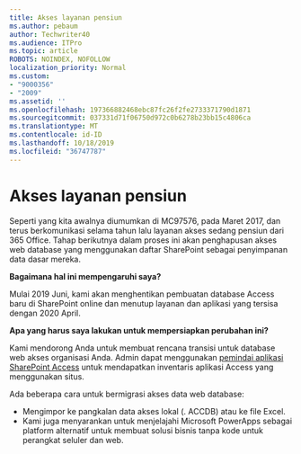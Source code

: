 ```yaml
---
title: Akses layanan pensiun
ms.author: pebaum
author: Techwriter40
ms.audience: ITPro
ms.topic: article
ROBOTS: NOINDEX, NOFOLLOW
localization_priority: Normal
ms.custom:
- "9000356"
- "2009"
ms.assetid: ''
ms.openlocfilehash: 197366882468ebc87fc26f2fe2733371790d1871
ms.sourcegitcommit: 037331d71f06750d972c0b6278b23bb15c4806ca
ms.translationtype: MT
ms.contentlocale: id-ID
ms.lasthandoff: 10/18/2019
ms.locfileid: "36747787"
---
```

# <a name="access-services-retirement"></a>Akses layanan pensiun

Seperti yang kita awalnya diumumkan di MC97576, pada Maret 2017, dan terus berkomunikasi selama tahun lalu layanan akses sedang pensiun dari 365 Office. Tahap berikutnya dalam proses ini akan penghapusan akses web database yang menggunakan daftar SharePoint sebagai penyimpanan data dasar mereka.

**Bagaimana hal ini mempengaruhi saya?**

Mulai 2019 Juni, kami akan menghentikan pembuatan database Access baru di SharePoint online dan menutup layanan dan aplikasi yang tersisa dengan 2020 April.

**Apa yang harus saya lakukan untuk mempersiapkan perubahan ini?**

Kami mendorong Anda untuk membuat rencana transisi untuk database web akses organisasi Anda. Admin dapat menggunakan [pemindai aplikasi SharePoint Access](https://github.com/SharePoint/PnP-Tools/tree/master/Solutions/SharePoint.AccessApp.Scanner) untuk mendapatkan inventaris aplikasi Access yang menggunakan situs.

Ada beberapa cara untuk bermigrasi akses data web database:

- Mengimpor ke pangkalan data akses lokal (. ACCDB) atau ke file Excel.
- Kami juga menyarankan untuk menjelajahi Microsoft PowerApps sebagai platform alternatif untuk membuat solusi bisnis tanpa kode untuk perangkat seluler dan web.